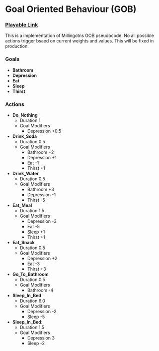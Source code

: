 # Goal Oriented Behaviour (GOB)
### [Playable Link](https://bigelowd-cs450-ai.github.io/GOB/)

This is a implementation of Millingotns GOB pseudocode. No all possible actions trigger bsaed on current weights and values. This will be fixed in production.

### Goals
* **Bathroom**
* **Depression**
* **Eat**
* **Sleep**
* **Thirst**

### Actions
* **Do_Nothing**  
  * Duration 1
  * Goal Modifiers
    * Depression +0.5
* **Drink_Soda** 
  * Duration 0.5
  * Goal Modifiers
    * Bathroom +2
    * Depression +1
    * Eat -1
    * Thirst +1
* **Drink_Water**
  * Duration 0.5
  * Goal Modifiers
    * Bathroom +3
    * Depression -1
    * Thirst -5
* **Eat_Meal**
  * Duration 1.5
  * Goal Modifiers
    * Depression -3
    * Eat -5
    * Sleep +1
    * Thirst +1
* **Eat_Snack**
  * Duration 0.5
  * Goal Modifiers
    * Depression +2
    * Eat -3
    * Thirst +3
* **Go_To_Bathroom**
  * Duration 0.5
  * Goal Modifiers
    * Bathroom -4
* **Sleep_In_Bed**
  * Duration 6.0
  * Goal Modifiers
    * Depression -2
    * Sleep -5
* **Sleep_In_Bed:** 
  * Duration 1.5
  * Goal Modifiers
    * Depression 3
    * Sleep -2

